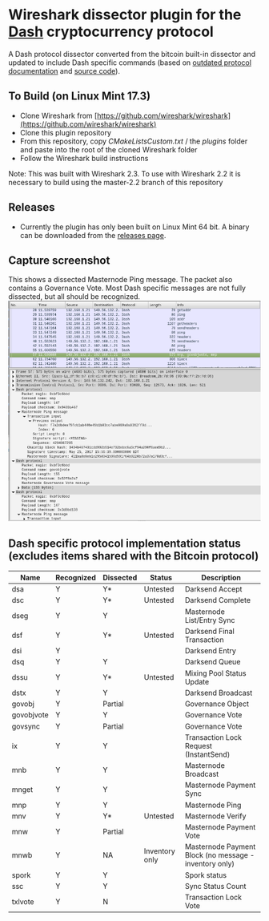 # Wireshark dissector plugin for the [Dash](https://www.dash.org/) cryptocurrency protocol
A Dash protocol dissector converted from the bitcoin built-in dissector and updated to include Dash specific commands (based on [outdated protocol documentation](https://github.com/dashpay/dash/blob/master/dash-docs/protocol-documentation.md) and [source code](https://github.com/dashpay/dash/blob/master/src/protocol.cpp)).

## To Build (on Linux Mint 17.3)
 - Clone Wireshark from [https://github.com/wireshark/wireshark](https://github.com/wireshark/wireshark) 
 - Clone this plugin repository
 - From this repository, copy *CMakeListsCustom.txt* / the *plugins* folder and paste into the root of the cloned Wireshark folder
 - Follow the Wireshark build instructions

Note: This was built with Wireshark 2.3.  To use with Wireshark 2.2 it is necessary to build using the master-2.2 branch of this repository

## Releases
 - Currently the plugin has only been built on Linux Mint 64 bit.  A binary can be downloaded from the [releases page](https://github.com/thephez/wireshark-plugin-dash/releases/latest).

## Capture screenshot
This shows a dissected Masternode Ping message. The packet also contains a Governance Vote.  Most Dash specific messages are not fully dissected, but all should be recognized.
![](plugins/dash/wireshark-dash-dissection.png)

## Dash specific protocol implementation status (excludes items shared with the Bitcoin protocol)
Name | Recognized | Dissected | Status | Description
--- | --- | --- | --- | ---
dsa | Y | Y* | Untested | Darksend Accept
dsc | Y | Y* | Untested | Darksend Complete
dseg | Y | Y |  | Masternode List/Entry Sync
dsf | Y | Y* | Untested | Darksend Final Transaction
dsi | Y |  |  | Darksend Entry
dsq | Y | Y |  | Darksend Queue
dssu | Y | Y* | Untested | Mixing Pool Status Update
dstx | Y | Y |  | Darksend Broadcast
govobj | Y | Partial |  | Governance Object
govobjvote | Y | Y |  | Governance Vote
govsync | Y | Partial |  | Governance Vote
ix | Y | Y |  | Transaction Lock Request (InstantSend)
mnb | Y | Y |  | Masternode Broadcast
mnget | Y | Y |  | Masternode Payment Sync
mnp | Y | Y |  | Masternode Ping
mnv | Y | Y* | Untested | Masternode Verify
mnw | Y | Partial |  | Masternode Payment Vote
mnwb | Y | NA | Inventory only | Masternode Payment Block (no message - inventory only)
spork| Y | Y |  | Spork status
ssc | Y | Y |  | Sync Status Count
txlvote | Y | N |  | Transaction Lock Vote

